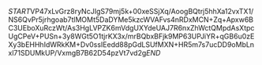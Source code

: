 $START$VP47xLvGrz8ryNcJIgS79mj5k+00xeSSjXq/AoogBQtrj5hhXa12vxTX1/NS6QvPr5jrhgoab7tlMOMt5DaDYMe5kzcWVAFvs4nRDxMCN+Zq+Apxw6BC3UEboXuRczWt/As3HgLVPZK6mVdgUXYdeUAJ7R6nxZhWctQMpdAsXtpcUgCPeV+PUSn+3y8WGt5O1tjrKX3x/mrBQbxBFjk9MP63UPJiYR+qGB6u0zEXy3bEHHhIdWRkKM+Dv0ssIEedd88pGdLSUfMXN+HR5m7s7ucDD9oMbLnxl71SDUMkUP/VxmgB7B62D54pzVt7vd2g$END$